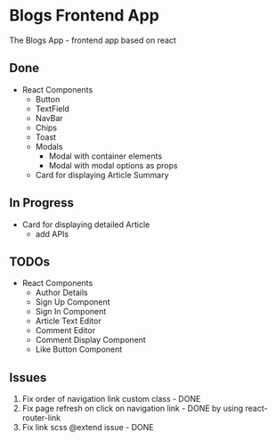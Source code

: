 # Blogs Frontend App

The Blogs App - frontend app based on react

## Done

- React Components
  - Button
  - TextField
  - NavBar
  - Chips
  - Toast
  - Modals
    - Modal with container elements
    - Modal with modal options as props
  - Card for displaying Article Summary

## In Progress

- Card for displaying detailed Article
  - add APIs

## TODOs

- React Components
  - Author Details
  - Sign Up Component
  - Sign In Component
  - Article Text Editor
  - Comment Editor
  - Comment Display Component
  - Like Button Component

## Issues

1. Fix order of navigation link custom class - DONE
2. Fix page refresh on click on navigation link - DONE by using react-router-link
3. Fix link scss @extend issue - DONE
